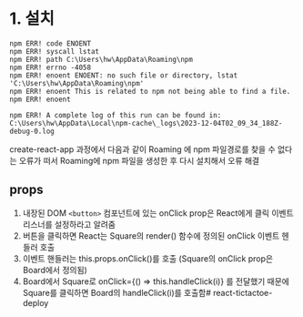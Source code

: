 # 1. 설치
```
npm ERR! code ENOENT
npm ERR! syscall lstat
npm ERR! path C:\Users\hw\AppData\Roaming\npm
npm ERR! errno -4058
npm ERR! enoent ENOENT: no such file or directory, lstat 'C:\Users\hw\AppData\Roaming\npm'
npm ERR! enoent This is related to npm not being able to find a file.
npm ERR! enoent

npm ERR! A complete log of this run can be found in: C:\Users\hw\AppData\Local\npm-cache\_logs\2023-12-04T02_09_34_188Z-debug-0.log
```
create-react-app 과정에서 다음과 같이 Roaming 에 npm 파일경로를 찾을 수 없다는 오류가 떠서
Roaming에 npm 파일을 생성한 후 다시 설치해서 오류 해결


## props
1. 내장된 DOM `<button>` 컴포넌트에 있는 onClick prop은 React에게 클릭 이벤트 리스너를 설정하라고 알려줌
2. 버튼을 클릭하면 React는 Square의 render() 함수에 정의된 onClick 이벤트 헨들러 호출
3. 이벤트 핸들러는 this.props.onClick()를 호출 (Square의 onClick prop은 Board에서 정의됨)
4. Board에서 Square로 onClick={() => this.handleClick(i)} 를 전달했기 때문에 Square를 클릭하면 Board의 handleClick(i)를 호출함# react-tictactoe-deploy
